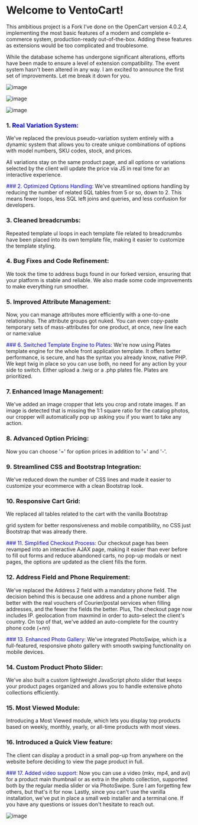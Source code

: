 # Welcome to VentoCart!

This ambitious project is a Fork I’ve done on the OpenCart version 4.0.2.4, implementing the most basic features of a modern and complete e-commerce system, production-ready out-of-the-box. Adding these features as extensions would be too complicated and troublesome.

While the database scheme has undergone significant alterations, efforts have been made to ensure a level of extension compatibility. The event system hasn't been altered in any way. I am excited to announce the first set of improvements. Let me break it down for you.

![image](https://github.com/captainerd/VentoCart/assets/58100748/a1312ad4-97b8-4418-b2d0-b6c53b5eb3f2)

![image](https://github.com/captainerd/VentoCart/assets/58100748/54dd0c33-98e8-40b7-8976-d907d158e288)

![image](https://github.com/captainerd/VentoCart/assets/58100748/971ca5c5-d3d5-4ba7-9d57-dba25cd904b5)

### 1. <font color="blue">Real Variation System:</font>
We've replaced the previous pseudo-variation system entirely with a dynamic system that allows you to create unique combinations of options with model numbers, SKU codes, stock, and prices.

All variations stay on the same product page, and all options or variations selected by the client will update the price via JS in real time for an interactive experience.

<font color="blue">### 2. Optimized Options Handling:</font>
We've streamlined options handling by reducing the number of related SQL tables from 5 or so, down to 2. This means fewer loops, less SQL left joins and queries, and less confusion for developers.

### 3. Cleaned breadcrumbs:
Repeated template ul loops in each template file related to breadcrumbs have been placed into its own template file, making it easier to customize the template styling.

### 4. Bug Fixes and Code Refinement:
We took the time to address bugs found in our forked version, ensuring that your platform is stable and reliable. We also made some code improvements to make everything run smoother.

### 5. Improved Attribute Management:
Now, you can manage attributes more efficiently with a one-to-one relationship. The attribute groups got nuked. You can even copy-paste temporary sets of mass-attributes for one product, at once, new line each or name:value

<font color="blue">### 6. Switched Template Engine to Plates:</font>
We're now using Plates template engine for the whole front application template. It offers better performance, is secure, and has the syntax you already know, native PHP. We kept twig in place so you can use both, no need for any action by your side to switch. Either upload a .twig or a .php plates file. Plates are prioritized.

### 7. Enhanced Image Management:
We've added an image cropper that lets you crop and rotate images. If an image is detected that is missing the 1:1 square ratio for the catalog photos, our cropper will automatically pop up asking you if you want to take any action.

### 8. Advanced Option Pricing:
Now you can choose '=' for option prices in addition to '+' and '-'.

### 9. Streamlined CSS and Bootstrap Integration:
We've reduced down the number of CSS lines and made it easier to customize your ecommerce with a clean Bootstrap look.

### 10. Responsive Cart Grid:
We replaced all tables related to the cart with the vanilla Bootstrap <div> grid system for better responsiveness and mobile compatibility, no CSS just Bootstrap that was already there.

<font color="blue">### 11. Simplified Checkout Process:</font>
Our checkout page has been revamped into an interactive AJAX page, making it easier than ever before to fill out forms and reduce abandoned carts, no pop-up modals or next pages, the options are updated as the client fills the form.

### 12. Address Field and Phone Requirement:
We've replaced the Address 2 field with a mandatory phone field. The decision behind this is because one address and a phone number align better with the real vouchers of Courier/postal services when filling addresses, and the fewer the fields the better. Plus, The checkout page now includes IP. geolocation from maxmind in order to auto-select the client's country. On top of that, we've added an auto-complete for the country phone code (+nn)

<font color="blue">### 13. Enhanced Photo Gallery:</font>
We've integrated PhotoSwipe, which is a full-featured, responsive photo gallery with smooth swiping functionality on mobile devices.

### 14. Custom Product Photo Slider:
We've also built a custom lightweight JavaScript photo slider that keeps your product pages organized and allows you to handle extensive photo collections efficiently.

### 15. Most Viewed Module:
Introducing a Most Viewed module, which lets you display top products based on weekly, monthly, yearly, or all-time products with most views.

### 16. Introduced a Quick View feature:
The client can display a product in a small pop-up from anywhere on the website before deciding to view the page product in full.

<font color="blue">### 17. Added video support:</font>
Now you can use a video (mkv, mp4, and avi) for a product main thumbnail or as extra in the photo collection, supported both by the regular media slider or via PhotoSwipe. Sure I am forgetting few others, but that's it for now. Lastly, since you can't use the vanilla installation, we've put in place a small web installer and a terminal one. If you have any questions or issues don't hesitate to reach out.

![image](https://github.com/captainerd/VentoCart/assets/58100748/e37c7923-4d03-496c-b40c-27587ada0645)
